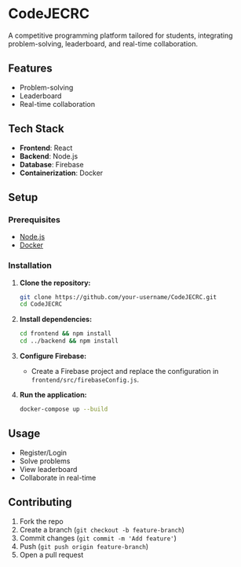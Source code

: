 # CodeJECRC

A competitive programming platform tailored for students, integrating problem-solving, leaderboard, and real-time collaboration.

## Features

- Problem-solving
- Leaderboard
- Real-time collaboration

## Tech Stack

- **Frontend**: React
- **Backend**: Node.js
- **Database**: Firebase
- **Containerization**: Docker

## Setup

### Prerequisites

- [Node.js](https://nodejs.org/)
- [Docker](https://www.docker.com/)

### Installation

1. **Clone the repository:**
    ```sh
    git clone https://github.com/your-username/CodeJECRC.git
    cd CodeJECRC
    ```

2. **Install dependencies:**
    ```sh
    cd frontend && npm install
    cd ../backend && npm install
    ```

3. **Configure Firebase:**
   - Create a Firebase project and replace the configuration in `frontend/src/firebaseConfig.js`.

4. **Run the application:**
    ```sh
    docker-compose up --build
    ```

## Usage

- Register/Login
- Solve problems
- View leaderboard
- Collaborate in real-time

## Contributing

1. Fork the repo
2. Create a branch (`git checkout -b feature-branch`)
3. Commit changes (`git commit -m 'Add feature'`)
4. Push (`git push origin feature-branch`)
5. Open a pull request

